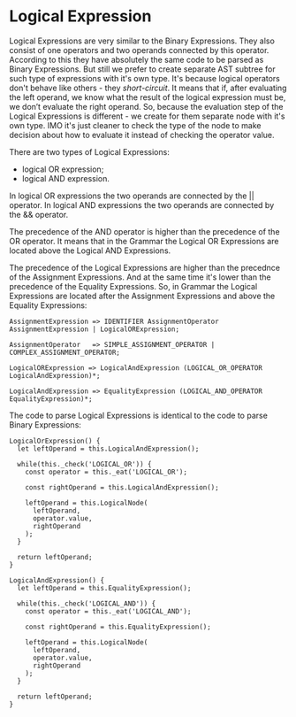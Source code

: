 # Logical Expression

Logical Expressions are very similar to the Binary Expressions. They also consist of one operators and two operands connected by this operator. According to this they have absolutely the same code to be parsed as Binary Expressions. But still we prefer to create separate AST subtree for such type of expressions with it's own type. It's because logical operators don't behave like others - they *short-circuit*. It means that if, after evaluating the left operand, we know what the result of the logical expression must be, we don’t evaluate the right operand. So, because the evaluation step of the Logical Expressions is different - we create for them separate node with it's own type. IMO it's just cleaner to check the type of the node to make decision about how to evaluate it instead of checking the operator value.

There are two types of Logical Expressions:
- logical OR expression;
- logical AND expression.

In logical OR expressions the two operands are connected by the || operator. In logical AND expressions the two operands are connected by the && operator.

The precedence of the AND operator is higher than the precedence of the OR operator. It means that in the Grammar the Logical OR Expressions are located above the Logical AND Expressions.

The precedence of the Logical Expressions are higher than the precednce of the Assignment Expressions. And at the same time it's lower than the precedence of the Equality Expressions. So, in Grammar the Logical Expressions are located after the Assignment Expressions and above the Equality Expressions:


```
AssignmentExpression => IDENTIFIER AssignmentOperator AssignmentExpression | LogicalORExpression;

AssignmentOperator   => SIMPLE_ASSIGNMENT_OPERATOR | COMPLEX_ASSIGNMENT_OPERATOR;

LogicalORExpression => LogicalAndExpression (LOGICAL_OR_OPERATOR LogicalAndExpression)*;

LogicalAndExpression => EqualityExpression (LOGICAL_AND_OPERATOR EqualityExpression)*;
```

The code to parse Logical Expressions is identical to the code to parse Binary Expressions:

```
LogicalOrExpression() {
  let leftOperand = this.LogicalAndExpression();

  while(this._check('LOGICAL_OR')) {
    const operator = this._eat('LOGICAL_OR');

    const rightOperand = this.LogicalAndExpression();

    leftOperand = this.LogicalNode(
      leftOperand, 
      operator.value, 
      rightOperand
    );  
  }   

  return leftOperand;
}
```

```
LogicalAndExpression() {
  let leftOperand = this.EqualityExpression();

  while(this._check('LOGICAL_AND')) {
    const operator = this._eat('LOGICAL_AND');

    const rightOperand = this.EqualityExpression();

    leftOperand = this.LogicalNode(
      leftOperand, 
      operator.value, 
      rightOperand
    );  
  }   

  return leftOperand;
}
```
